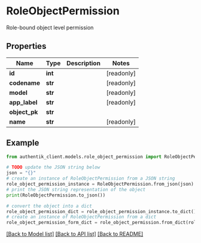 # RoleObjectPermission

Role-bound object level permission

## Properties

Name | Type | Description | Notes
------------ | ------------- | ------------- | -------------
**id** | **int** |  | [readonly] 
**codename** | **str** |  | [readonly] 
**model** | **str** |  | [readonly] 
**app_label** | **str** |  | [readonly] 
**object_pk** | **str** |  | 
**name** | **str** |  | [readonly] 

## Example

```python
from authentik_client.models.role_object_permission import RoleObjectPermission

# TODO update the JSON string below
json = "{}"
# create an instance of RoleObjectPermission from a JSON string
role_object_permission_instance = RoleObjectPermission.from_json(json)
# print the JSON string representation of the object
print(RoleObjectPermission.to_json())

# convert the object into a dict
role_object_permission_dict = role_object_permission_instance.to_dict()
# create an instance of RoleObjectPermission from a dict
role_object_permission_form_dict = role_object_permission.from_dict(role_object_permission_dict)
```
[[Back to Model list]](../README.md#documentation-for-models) [[Back to API list]](../README.md#documentation-for-api-endpoints) [[Back to README]](../README.md)


